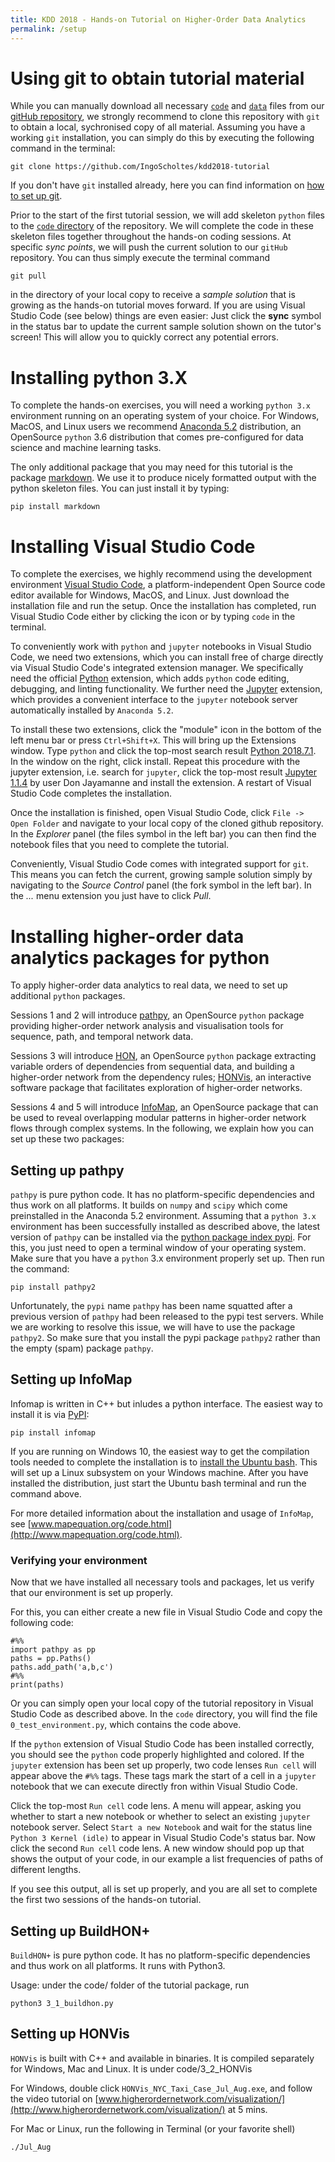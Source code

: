 ```yaml
---
title: KDD 2018 - Hands-on Tutorial on Higher-Order Data Analytics
permalink: /setup
---
```


# Using git to obtain tutorial material

While you can manually download all necessary [`code`](https://github.com/IngoScholtes/kdd2018-tutorial/tree/master/code) and [`data`](https://github.com/IngoScholtes/kdd2018-tutorial/tree/master/code) files from our [gitHub repository](https://github.com/IngoScholtes/kdd2018-tutorial), we strongly recommend to clone this repository with `git` to obtain a local, sychronised copy of all material. Assuming you have a working `git` installation, you can simply do this by executing the following command in the terminal:

`git clone https://github.com/IngoScholtes/kdd2018-tutorial`

If you don't have `git` installed already, here you can find information on [how to set up git](https://help.github.com/articles/set-up-git/).

Prior to the start of the first tutorial session, we will add skeleton `python` files to the [`code` directory](https://github.com/IngoScholtes/kdd2018-tutorial/tree/master/code) of the repository. We will complete the code in these skeleton files together throughout the hands-on coding sessions. At specific *sync points*, we will push the current solution to our `gitHub` repository. You can thus simply execute the terminal command

```
git pull
```

in the directory of your local copy to receive a *sample solution* that is growing as the hands-on tutorial moves forward. If you are using Visual Studio Code (see below) things are even easier: Just click the **sync** symbol in the status bar to update the current sample solution shown on the tutor's screen! This will allow you to quickly correct any potential errors.

# Installing python 3.X

To complete the hands-on exercises, you will need a working `python 3.x` environment running on an operating system of your choice. For Windows, MacOS, and Linux users we recommend [Anaconda 5.2](https://www.anaconda.com/download/) distribution, an OpenSource `python` 3.6 distribution that comes pre-configured for data science and machine learning tasks.

The only additional package that you may need for this tutorial is the package [markdown](https://pypi.org/project/Markdown/). We use it to produce nicely formatted output with the python skeleton files. You can just install it by typing: 

```
pip install markdown
```

# Installing Visual Studio Code

To complete the exercises, we highly recommend using the development environment [Visual Studio Code](https://code.visualstudio.com/Download), a platform-independent Open Source code editor available for Windows, MacOS, and Linux. Just download the installation file and run the setup. Once the installation has completed, run Visual Studio Code either by clicking the icon or by typing `code` in the terminal.

To conveniently work with `python` and `jupyter` notebooks in Visual Studio Code, we need two extensions, which you can install free of charge directly via Visual Studio Code's integrated extension manager. We specifically need the official [Python](https://marketplace.visualstudio.com/items?itemName=ms-python.python) extension, which adds `python` code editing, debugging, and linting functionality. We further need the [Jupyter](https://marketplace.visualstudio.com/items?itemName=donjayamanne.jupyter) extension, which provides a convenient interface to the `jupyter` notebook server automatically installed by `Anaconda 5.2`.

To install these two extensions, click the "module" icon in the bottom of the left menu bar or press `Ctrl+Shift+X`. This will bring up the Extensions window. Type `python` and click the top-most search result [Python 2018.7.1](https://marketplace.visualstudio.com/items?itemName=ms-python.python). In the window on the right, click install. Repeat this procedure with the jupyter extension, i.e. search for `jupyter`, click the top-most result [Jupyter 1.1.4](https://marketplace.visualstudio.com/items?itemName=donjayamanne.jupyter) by user Don Jayamanne and install the extension. A restart of Visual Studio Code completes the installation.

Once the installation is finished, open Visual Studio Code, click `File -> Open Folder` and navigate to your local copy of the cloned github repository. In the *Explorer* panel (the files symbol in the left bar) you can then find the notebook files that you need to complete the tutorial.

Conveniently, Visual Studio Code comes with integrated support for `git`. This means you can fetch the current, growing sample solution simply by navigating to the *Source Control* panel (the fork symbol in the left bar). In the *...* menu extension you just have to click *Pull*.

# Installing higher-order data analytics packages for python

To apply higher-order data analytics to real data, we need to set up additional ``python`` packages.

Sessions 1 and 2 will introduce [pathpy](http://www.pathpy.net), an OpenSource `python` package providing higher-order network analysis and visualisation tools for sequence, path, and temporal network data.

Sessions 3 will introduce [HON](http://www.higherordernetwork.com), an OpenSource `python` package extracting variable orders of dependencies from sequential data, and building a higher-order network from the dependency rules; [HONVis](http://www.higherordernetwork.com/visualization/), an interactive software package that facilitates exploration of higher-order networks.

Sessions 4 and 5 will introduce [InfoMap](http://www.mapequation.org), an OpenSource package that can be used to reveal overlapping modular patterns in higher-order network flows through complex systems. In the following, we explain how you can set up these two packages:

## Setting up pathpy

`pathpy` is pure python code. It has no platform-specific dependencies and thus work on all platforms. It builds on `numpy` and `scipy` which come preinstalled in the Anaconda 5.2 environment. Assuming that a `python 3.x` environment has been successfully installed as described above, the latest version of `pathpy` can be installed via the [python package index pypi](https://pypi.org/). For this, you just need to open a terminal window of your operating system. Make sure that you have a `python` 3.x environment properly set up. Then run the command:

```
pip install pathpy2
```

Unfortunately, the `pypi` name `pathpy` has been name squatted after a previous version of `pathpy` had been released to the pypi test servers. While we are working to resolve this issue, we will have to use the package `pathpy2`. So make sure that you install the pypi package `pathpy2` rather than the empty (spam) package `pathpy`.

## Setting up InfoMap

Infomap is written in C++ but inludes a python interface. The easiest way to install it is via [PyPI](https://pypi.org/project/infomap/):

```
pip install infomap
```

If you are running on Windows 10, the easiest way to get the compilation tools needed to complete the installation is to [install the Ubuntu bash](https://docs.microsoft.com/en-us/windows/wsl/install-win10). This will set up a Linux subsystem on your Windows machine. After you have installed the distribution, just start the Ubuntu bash terminal and run the command above.

For more detailed information about the installation and usage of `InfoMap`, see [www.mapequation.org/code.html](http://www.mapequation.org/code.html).


### Verifying your environment

Now that we have installed all necessary tools and packages, let us verify that our environment is set up properly.

For this, you can either create a new file in Visual Studio Code and copy the following code:

```
#%%  
import pathpy as pp
paths = pp.Paths()
paths.add_path('a,b,c')
#%%
print(paths)
```

Or you can simply open your local copy of the tutorial repository in Visual Studio Code as described above. In the `code` directory, you will find the file `0_test_environment.py`, which contains the code above.

If the `python` extension of Visual Studio Code has been installed correctly, you should see the `python` code properly highlighted and colored. If the `jupyter` extension has been set up properly, two code lenses `Run cell` will appear above the `#%%` tags. These tags mark the start of a cell in a `jupyter` notebook that we can execute directly fron within Visual Studio Code.

Click the top-most `Run cell` code lens. A menu will appear, asking you whether to start a new notebook or whether to select an existing `jupyter` notebook server. Select `Start a new Notebook` and wait for the status line `Python 3 Kernel (idle)` to appear in Visual Studio Code's status bar. Now click the second `Run cell` code lens. A new window should pop up that shows the output of your code, in our example a list frequencies of paths of different lengths.

If you see this output, all is set up properly, and you are all set to complete the first two sessions of the hands-on tutorial.

## Setting up BuildHON+

`BuildHON+` is pure python code. It has no platform-specific dependencies and thus work on all platforms. It runs with Python3.

Usage: under the code/ folder of the tutorial package, run
```
python3 3_1_buildhon.py
```

## Setting up HONVis

`HONVis` is built with C++ and available in binaries. It is compiled separately for Windows, Mac and Linux. It is under code/3_2_HONVis

For Windows, double click `HONVis_NYC_Taxi_Case_Jul_Aug.exe`, and follow the video tutorial on [www.higherordernetwork.com/visualization/](http://www.higherordernetwork.com/visualization/) at 5 mins.

For Mac or Linux, run the following in Terminal (or your favorite shell)
```
./Jul_Aug
```
